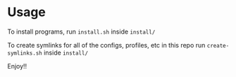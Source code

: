 # Usage

To install programs, run `install.sh` inside `install/`

To create symlinks for all of the configs, profiles, etc in this repo run `create-symlinks.sh` inside `install/`

Enjoy!!
